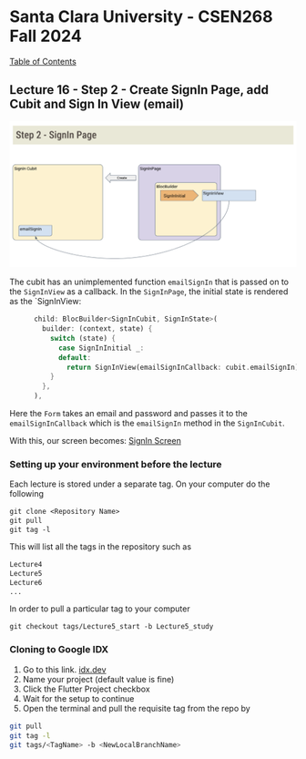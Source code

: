 # Santa Clara University - CSEN268 Fall 2024

[Table of Contents](/toc.md)


## Lecture 16 - Step 2 - Create SignIn Page, add Cubit and Sign In View (email)

![Step 2](/assets/images/Auth_Step2.png)

The cubit has an unimplemented function `emailSignIn` that is passed on to the `SignInView` as a callback. In the `SignInPage`, the initial state is rendered as the `SignInView:
```dart
      child: BlocBuilder<SignInCubit, SignInState>(
        builder: (context, state) {
          switch (state) {
            case SignInInitial _:
            default:
              return SignInView(emailSignInCallback: cubit.emailSignIn);
          }
        },
      ),
```
Here the `Form` takes an email and password and passes it to the `emailSignInCallback` which is the `emailSignIn` method in the `SignInCubit`.

With this, our screen becomes:
[SignIn Screen](/assets/images/AuthStep2_Screen.png)



### Setting up your environment before the lecture

Each lecture is stored under a separate tag. On your computer do the following

    git clone <Repository Name>
    git pull
    git tag -l

This will list all the tags in the repository such as

    Lecture4
    Lecture5
    Lecture6
    ...

In order to pull a particular tag to your computer

    git checkout tags/Lecture5_start -b Lecture5_study

### Cloning to Google IDX

1. Go to this link. [idx.dev](https://idx.google.com/import?url=https://github.com/mehmetartun/CSEN268-F24)
2. Name your project (default value is fine)
3. Click the Flutter Project checkbox
4. Wait for the setup to continue
5. Open the terminal and pull the requisite tag from the repo by
```zsh
git pull
git tag -l
git tags/<TagName> -b <NewLocalBranchName>
```



